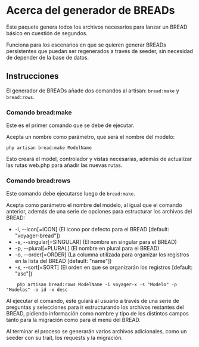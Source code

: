 # Acerca del generador de BREADs

Este paquete genera todos los archivos necesarios para lanzar un BREAD básico en cuestión de segundos.

Funciona para los escenarios en que se quieren generar BREADs persistentes que puedan ser regenerados a través de seeder, sin necesidad de depender de la base de datos.

## Instrucciones

El generador de BREADs añade dos comandos al artisan: `bread:make` y `bread:rows`.

### Comando bread:make

Este es el primer comando que se debe de ejecutar.

Acepta un nombre como parámetro, que será el nombre del modelo:

    php artisan bread:make ModelName

Esto creará el model, controlador y vistas necesarias, además de actualizar las rutas web.php para añadir las nuevas rutas.

### Comando bread:rows

Este comando debe ejecutarse luego de `bread:make`.

Acepta como parámetro el nombre del modelo, al igual que el comando anterior, además de una serie de opciones para estructurar los archivos del BREAD:

- -i, --icon[=ICON] (El icono por defecto para el BREAD [default: "voyager-bread"])
-  -s, --singular[=SINGULAR] (El nombre en singular para el BREAD)
-  -p, --plural[=PLURAL] (El nombre en plural para el BREAD)
-  -o, --order[=ORDER] (La columna utilizada para organizar los registros en la lista del BREAD [default: "name"])
-  -x, --sort[=SORT] (El orden en que se organizarán los registros [default: "asc"])

```
    php artisan bread:rows ModelName -i voyager-x -s "Modelo" -p "Modelos" -o id -x desc
```

Al ejecutar el comando, este guiará al usuario a través de una serie de preguntas y selecciones para ir estructurando los archivos restantes del BREAD, pidiendo información como nombre y tipo de los distintos campos tanto para la migración como para el menú del BREAD.

Al terminar el proceso se generarán varios archivos adicionales, como un seeder con su trait, los requests y la migración.